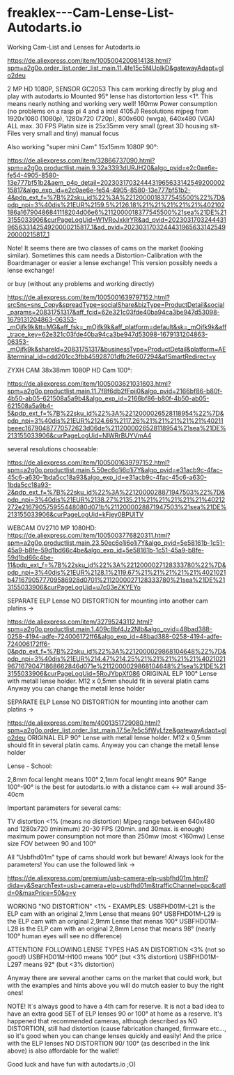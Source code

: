 # freaklex---Cam-Lense-List-Autodarts.io
Working Cam-List and Lenses for Autodarts.io

https://de.aliexpress.com/item/1005004200814138.html?spm=a2g0o.order_list.order_list_main.11.4fe15c5f4UpIkD&gatewayAdapt=glo2deu

2 MP HD 1080P, SENSOR GC2053 
This cam working directly by plug and play with autodarts.io
Mounted 95° lense has distortortion less <1°. This means nearly nothing and working very well!
160mw Power consumption (no problems on a rasp pi 4 and a intel 4105J)
Resolutions mjpeg from 1920x1080 (1080p), 1280x720 (720p), 800x600 (wvga), 640x480 (VGA)
ALL max. 30 FPS
Platin size is 25x35mm very small (great 3D housing slt-Files very small and tiny)
manual focus


Also working "super mini Cam" 15x15mm 1080P 90°:

https://de.aliexpress.com/item/32866737090.html?spm=a2g0o.productlist.main.9.32a3393dURJH20&algo_pvid=e2c0ae6e-fe54-4905-8580-13e777bf51b2&aem_p4p_detail=202303170324443196563314254920000215817&algo_exp_id=e2c0ae6e-fe54-4905-8580-13e777bf51b2-4&pdp_ext_f=%7B%22sku_id%22%3A%2212000018377545500%22%7D&pdp_npi=3%40dis%21EUR%2159.5%2126.18%21%21%21%21%21%402102186a16790486841118204d06e6%2112000018377545500%21sea%21DE%213155033906&curPageLogUid=W1VRoJxklrYR&ad_pvid=202303170324443196563314254920000215817_1&ad_pvid=202303170324443196563314254920000215817_1

Note! It seems there are two classes of cams on the market (looking similar). Sometimes this cam needs a Distortion-Calibration with the Boardmanager or easier a lense exchange! This version possibly needs a lense exchange!

or buy (without any problems and working directly)

https://de.aliexpress.com/item/1005001639797152.html?srcSns=sns_Copy&spreadType=socialShare&bizType=ProductDetail&social_params=20831751317&aff_fcid=62e321c03fde40ba94ca3be947d53098-1679131204863-06353-_mOjfk9k&tt=MG&aff_fsk=_mOjfk9k&aff_platform=default&sk=_mOjfk9k&aff_trace_key=62e321c03fde40ba94ca3be947d53098-1679131204863-06353-_mOjfk9k&shareId=20831751317&businessType=ProductDetail&platform=AE&terminal_id=cdd201cc3fbb45928701dfb2fe607294&afSmartRedirect=y


ZYXH CAM 38x38mm 1080P HD Cam 100°:

https://de.aliexpress.com/item/1005003621031603.html?spm=a2g0o.productlist.main.11.7f8f6db2fFpii0&algo_pvid=2166bf86-b80f-4b50-ab05-621508a5a9b4&algo_exp_id=2166bf86-b80f-4b50-ab05-621508a5a9b4-5&pdp_ext_f=%7B%22sku_id%22%3A%2212000026528118954%22%7D&pdp_npi=3%40dis%21EUR%2124.66%2117.26%21%21%21%21%21%40211beeec16790487770572623d06de%2112000026528118954%21sea%21DE%213155033906&curPageLogUid=NIWRrBUYVmA4

several resolutions chooseable:

https://de.aliexpress.com/item/1005001639797152.html?spm=a2g0o.productlist.main.5.50ec6o1i6o1i7Y&algo_pvid=e31acb9c-4fac-45c6-a630-1bda5cc18a93&algo_exp_id=e31acb9c-4fac-45c6-a630-1bda5cc18a93-2&pdp_ext_f=%7B%22sku_id%22%3A%2212000028871947503%22%7D&pdp_npi=3%40dis%21EUR%2138.27%2135.21%21%21%21%21%21%40212272e216790575955448080d071b%2112000028871947503%21sea%21DE%213155033906&curPageLogUid=kFjey0BPUlTV

WEBCAM OV2710 MP 1080HD:
https://de.aliexpress.com/item/1005003776820311.html?spm=a2g0o.productlist.main.23.50ec6o1i6o1i7Y&algo_pvid=5e58161b-1c51-45a9-b8fe-59d1bd66c4be&algo_exp_id=5e58161b-1c51-45a9-b8fe-59d1bd66c4be-11&pdp_ext_f=%7B%22sku_id%22%3A%2212000027128333780%22%7D&pdp_npi=3%40dis%21EUR%2128.1%2119.67%21%21%21%21%21%4021021b4716790577709586928d0701%2112000027128333780%21sea%21DE%213155033906&curPageLogUid=u7c03eZKYEYo

SEPARATE ELP Lense NO DISTORTION for mounting into another cam platins -> 

https://de.aliexpress.com/item/32795243112.html?spm=a2g0o.productlist.main.1.409c8bf4Jz2Nlb&algo_pvid=48bad388-0258-4194-adfe-724006172ff6&algo_exp_id=48bad388-0258-4194-adfe-724006172ff6-0&pdp_ext_f=%7B%22sku_id%22%3A%2212000029868104648%22%7D&pdp_npi=3%40dis%21EUR%214.47%214.25%21%21%21%21%21%402102196716790471868662846d071e%2112000029868104648%21sea%21DE%213155033906&curPageLogUid=5RoJYbpXf086
ORIGINAL ELP 100° Lense with metall lense holder. M12 x 0,5mm should fit in several platin cams Anyway you can change the metall lense holder

SEPARATE ELP Lense NO DISTORTION for mounting into another cam platins -> 

https://de.aliexpress.com/item/4001351729080.html?spm=a2g0o.order_list.order_list_main.17.5e7e5c5fWyLfze&gatewayAdapt=glo2deu
ORIGINAL ELP 90° Lense with metall lense holder. M12 x 0,5mm should fit in several platin cams. Anyway you can change the metall lense holder

Lense - School:

2,8mm focal lenght means 100°
2,1mm focal lenght means 90°
Range 100°-90° is the best for autodarts.io with a distance cam <-> wall around 35-40cm

Important parameters for several cams:

TV distortion <1% (means no distortion)
Mjpeg range between 640x480 and 1280x720 (minimum) 
20-30 FPS (20min. and 30max. is enough)
maximum power consumption not more than 250mw (most <160mw)
Lense size FOV between 90 and 100°

All "Usbfhd01m" type of cams should work but beware! Always look for the parameters!
You can use the followed link -> 

https://de.aliexpress.com/premium/usb-camera-elp-usbfhd01m.html?dida=y&SearchText=usb+camera+elp+usbfhd01m&trafficChannel=ppc&catId=0&maxPrice=50&g=y

WORKING "NO DISTORTION" <1% - EXAMPLES:
USBFHD01M-L21 is the ELP cam with an original 2,1mm Lense that means 90°
USBFHD01M-L29 is the ELP cam with an original 2,9mm Lense that menas 100°
USBFHD01M-L28 is the ELP cam with an original 2,8mm Lense that means 98° (nearly 100° human eyes will see no difference)

ATTENTION!
FOLLOWING LENSE TYPES HAS AN DISTORTION <3% (not so good!)
USBFHD01M-H100 means 100° (but <3% distortion)
USBFHD01M-L297 means 92° (but <3% distortion)

Anyway there are several another cams on the market that could work, but with the examples and hints above you will do mutch easier to buy the right ones! 

NOTE! It`s always good to have a 4th cam for reserve. It is not a bad idea to have an extra good SET of ELP lenses 90 or 100° at home as a reserve. It's happened that recommended cameras, although described as NO DISTORTION, still had distortion (cause fabrication changed, firmware etc..., so it's good when you can change lenses quickly and easily! And the price with the ELP lenses NO DISTORTION 90/ 100° (as described in the link above) is also affordable for the wallet!

Good luck and have fun with autodarts.io
;O)
